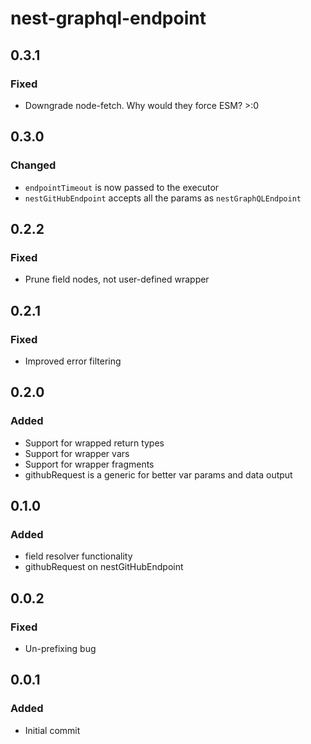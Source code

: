 # nest-graphql-endpoint

## 0.3.1

### Fixed
- Downgrade node-fetch. Why would they force ESM? >:0
## 0.3.0

### Changed
- `endpointTimeout` is now passed to the executor
- `nestGitHubEndpoint` accepts all the params as `nestGraphQLEndpoint`
## 0.2.2

### Fixed
- Prune field nodes, not user-defined wrapper

## 0.2.1

### Fixed
- Improved error filtering

## 0.2.0

### Added
- Support for wrapped return types
- Support for wrapper vars
- Support for wrapper fragments
- githubRequest is a generic for better var params and data output

## 0.1.0

### Added
- field resolver functionality
- githubRequest on nestGitHubEndpoint
## 0.0.2

### Fixed
- Un-prefixing bug

## 0.0.1

### Added
- Initial commit
